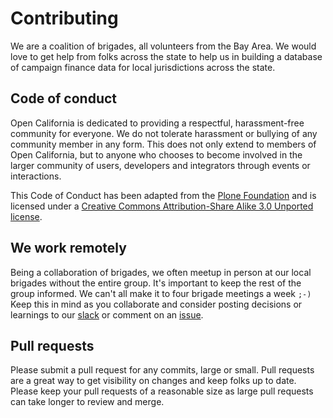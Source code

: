 # Contributing

We are a coalition of brigades, all volunteers from the Bay Area. We would love
to get help from folks across the state to help us in building a database of
campaign finance data for local jurisdictions across the state.


## Code of conduct

Open California is dedicated to providing a respectful, harassment-free
community for everyone. We do not tolerate harassment or bullying of any
community member in any form. This does not only extend to members of Open
California, but to anyone who chooses to become involved in the larger community
of users, developers and integrators through events or interactions.

This Code of Conduct has been adapted from the [Plone Foundation](http://plone.org/foundation/materials/foundation-resolutions/code-of-conduct) and is licensed
under a [Creative Commons Attribution-Share Alike 3.0 Unported license](http://creativecommons.org/licenses/by-sa/3.0/).


## We work remotely

Being a collaboration of brigades, we often meetup in person at our local
brigades without the entire group. It's important to keep the rest of the group
informed. We can't all make it to four brigade meetings a week `;-)` Keep this
in mind as you collaborate and consider posting decisions or learnings to our
[slack](https://opencal.slack.com) or comment on an [issue](/issues).


## Pull requests

Please submit a pull request for any commits, large or small. Pull requests are
a great way to get visibility on changes and keep folks up to date. Please keep
your pull requests of a reasonable size as large pull requests can take longer
to review and merge.
